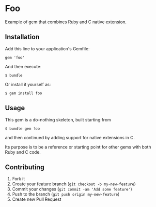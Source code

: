 # Foo

Example of gem that combines Ruby and C native extension.

## Installation

Add this line to your application's Gemfile:

    gem 'foo'

And then execute:

    $ bundle

Or install it yourself as:

    $ gem install foo

## Usage

This gem is a do-nothing skeleton, built starting from

    $ bundle gem foo

and then continued by adding support for native extensions in C.

Its purpose is to be a reference or starting point
for other gems with both Ruby and C code.

## Contributing

1. Fork it
2. Create your feature branch (`git checkout -b my-new-feature`)
3. Commit your changes (`git commit -am 'Add some feature'`)
4. Push to the branch (`git push origin my-new-feature`)
5. Create new Pull Request
